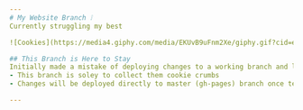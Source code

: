 ```yaml
---
# My Website Branch ❕
Currently struggling my best

![Cookies](https://media4.giphy.com/media/EKUvB9uFnm2Xe/giphy.gif?cid=ecf05e4737nsmav9tw56cvj4a0kmi1w8puetjs0r2pk3xri0&rid=giphy.gif&ct=g)

## This Branch is Here to Stay
Initially made a mistake of deploying changes to a working branch and lost source files
- This branch is soley to collect them cookie crumbs
- Changes will be deployed directly to master (gh-pages) branch once tested

---
```

